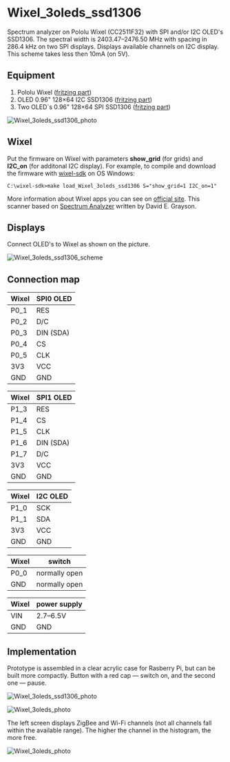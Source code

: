 # Wixel_3oleds_ssd1306

Spectrum analyzer on Pololu Wixel (CC2511F32) with SPI and/or I2C OLED's SSD1306. The spectral width is 2403.47–2476.50 MHz with spacing in 286.4 kHz on two SPI displays. Displays available channels on I2C display. This scheme takes less then 10mA (on 5V).

## Equipment

1. Pololu Wixel ([fritzing part](https://github.com/Oestoidea/oled-spectrum-analizer/blob/master/fritzing-parts/OLED%200.96%20128x64%20I2C%20SSD1306.fzpz))
2. OLED 0.96" 128×64 I2C SSD1306 ([fritzing part](https://github.com/Oestoidea/oled-spectrum-analizer/blob/master/fritzing-parts/OLED%200.96%20128x64%20I2C%20SSD1306.fzpz))
3. Two OLED`s 0.96" 128×64 SPI SSD1306 ([fritzing part](https://github.com/Oestoidea/oled-spectrum-analizer/blob/master/fritzing-parts/OLED%200.96%20128x64%20SPI%20SSD1306.fzpz))

![Wixel_3oleds_ssd1306_photo](https://github.com/Oestoidea/oled-spectrum-analizer/blob/master/Wixel/Wixel_3oleds_ssd1306/pics/Wixel_3oleds_ssd1306.png)

## Wixel

Put the firmware on Wixel with parameters __show_grid__ (for grids) and __I2C_on__ (for additonal I2C display). For example, to compile and download the firmware with [wixel-sdk](http://pololu.github.io/wixel-sdk/) on OS Windows:

```
C:\wixel-sdk>make load_Wixel_3oleds_ssd1306 S="show_grid=1 I2C_on=1"
```

More information about Wixel apps you can see on [official site](https://www.pololu.com/docs/0J46/10.b). This scanner based on [Spectrum Analyzer](https://github.com/pololu/wixel-sdk/tree/dev/david/analyzer/apps/spectrum_analyzer) written by David E. Grayson.

## Displays

Connect OLED's to Wixel as shown on the picture.

![Wixel_3oleds_ssd1306_scheme](https://github.com/Oestoidea/oled-spectrum-analizer/blob/master/Wixel/Wixel_3oleds_ssd1306/fritzing-scheme/Wixel_3oleds_ssd1306_bb.png)

## Connection map

| Wixel    | SPI0 OLED     |
| -------- | ------------- |
| P0_1     | RES           |
| P0_2     | D/C           |
| P0_3     | DIN (SDA)     |
| P0_4     | CS            |
| P0_5     | CLK           |
| 3V3      | VCC           |
| GND      | GND           |

| Wixel    | SPI1 OLED     |
| -------- | ------------- |
| P1_3     | RES           |
| P1_4     | CS            |
| P1_5     | CLK           |
| P1_6     | DIN (SDA)     |
| P1_7     | D/C           |
| 3V3      | VCC           |
| GND      | GND           |

| Wixel    | I2C OLED      |
| -------- | ------------- |
| P1_0     | SCK           |
| P1_1     | SDA           |
| 3V3      | VCC           |
| GND      | GND           |

| Wixel    | switch        |
| -------- | ------------- |
| P0_0     | normally open |
| GND      | normally open |

| Wixel    | power supply  |
| -------- | ------------- |
| VIN      | 2.7–6.5V      |
| GND      | GND           |

## Implementation

Prototype is assembled in a clear acrylic case for Rasberry Pi, but can be built more compactly. Button with a red cap — switch on, and the second one — pause.

![Wixel_3oleds_ssd1306_photo](https://github.com/Oestoidea/oled-spectrum-analizer/blob/master/Wixel/Wixel_3oleds_ssd1306/pics/Wixel_3oleds_ssd1306_4.png)

![Wixel_3oleds_photo](https://github.com/Oestoidea/oled-spectrum-analizer/blob/master/Wixel/Wixel_3oleds_ssd1306/pics/Wixel_3oleds_ssd1306_3.png)

The left screen displays ZigBee and Wi-Fi channels (not all channels fall within the available range). The higher the channel in the histogram, the more free.

![Wixel_3oleds_photo](https://github.com/Oestoidea/oled-spectrum-analizer/blob/master/Wixel/Wixel_3oleds_ssd1306/pics/Wixel_3oleds_ssd1306_2.png)
